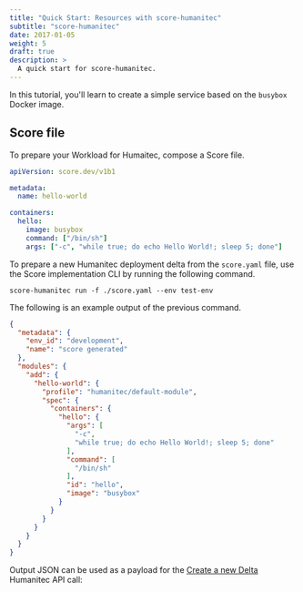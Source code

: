 ```yaml
---
title: "Quick Start: Resources with score-humanitec"
subtitle: "score-humanitec"
date: 2017-01-05
weight: 5
draft: true
description: >
  A quick start for score-humanitec.
---
```


In this tutorial, you'll learn to create a simple service based on the `busybox` Docker image.

## Score file

To prepare your Workload for Humaitec, compose a Score file.

```yaml
apiVersion: score.dev/v1b1

metadata:
  name: hello-world

containers:
  hello:
    image: busybox
    command: ["/bin/sh"]
    args: ["-c", "while true; do echo Hello World!; sleep 5; done"]
```

To prepare a new Humanitec deployment delta from the `score.yaml` file, use the Score implementation CLI by running the following command.

```console
score-humanitec run -f ./score.yaml --env test-env
```

The following is an example output of the previous command.

```json
{
  "metadata": {
    "env_id": "development",
    "name": "score generated"
  },
  "modules": {
    "add": {
      "hello-world": {
        "profile": "humanitec/default-module",
        "spec": {
          "containers": {
            "hello": {
              "args": [
                "-c",
                "while true; do echo Hello World!; sleep 5; done"
              ],
              "command": [
                "/bin/sh"
              ],
              "id": "hello",
              "image": "busybox"
            }
          }
        }
      }
    }
  }
}
```

Output JSON can be used as a payload for the [Create a new Delta](https://api-docs.humanitec.com/#tag/Delta/paths/~1orgs~1%7BorgId%7D~1apps~1%7BappId%7D~1deltas/post) Humanitec API call:
